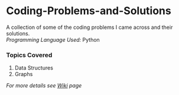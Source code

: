 # Coding-Problems-and-Solutions
A collection of some of the coding problems I came across and their solutions.  
*Programming Language Used:* Python
### Topics Covered 
1. Data Structures
2. Graphs

_For more details see *[Wiki](https://github.com/anuva312/Coding-Problems-and-Solutions/wiki)* page_
